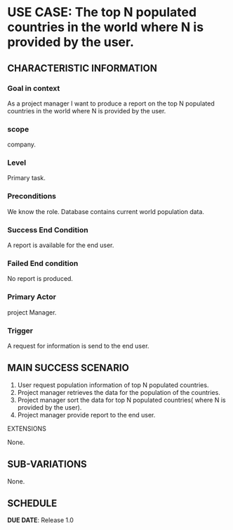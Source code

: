 # USE CASE: The top N populated countries in the world where N is provided by the user.

## CHARACTERISTIC INFORMATION

### Goal in context

As a project manager I want to produce a report on the top N populated countries in the world where N is provided by the user.

### scope

company.

### Level

Primary task.

### Preconditions

We know the role. Database contains current world population data.

### Success End Condition

A report is available for the end user.

### Failed End condition

No report is produced.

### Primary Actor

project Manager.

### Trigger

A request for information is send to the end user.

## MAIN SUCCESS SCENARIO

1. User request population information of top N populated countries.
2. Project manager retrieves the data for the population of the countries.
3. Project manager sort the data for top N populated countries( where N is provided by the user).
4. Project manager provide report to the end user.

EXTENSIONS

None.

## SUB-VARIATIONS

None.

## SCHEDULE

**DUE DATE**: Release 1.0
